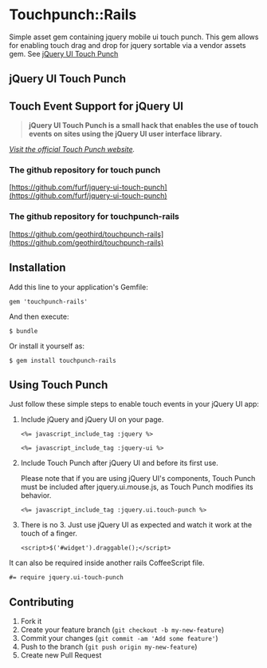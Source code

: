 # Touchpunch::Rails

Simple asset gem containing jquery mobile ui touch punch. This gem allows for enabling touch drag and drop for jquery sortable via a vendor assets gem. See [jQuery UI Touch Punch]()

## jQuery UI Touch Punch
## Touch Event Support for jQuery UI

> **jQuery UI Touch Punch is a small hack that enables the use of touch events on sites using the jQuery UI user interface library.**

_[Visit the official Touch Punch website](http://touchpunch.furf.com)._

### The github repository for touch punch
[https://github.com/furf/jquery-ui-touch-punch](https://github.com/furf/jquery-ui-touch-punch)

### The github repository for touchpunch-rails
[https://github.com/geothird/touchpunch-rails](https://github.com/geothird/touchpunch-rails)

## Installation

Add this line to your application's Gemfile:

    gem 'touchpunch-rails'

And then execute:

    $ bundle

Or install it yourself as:

    $ gem install touchpunch-rails

## Using Touch Punch

Just follow these simple steps to enable touch events in your jQuery UI app:

1. Include jQuery and jQuery UI on your page.

	`<%= javascript_include_tag :jquery %>`	
	
	 `<%= javascript_include_tag :jquery-ui %>`

2. Include Touch Punch after jQuery UI and before its first use.

    Please note that if you are using jQuery UI's components, Touch Punch must be included after jquery.ui.mouse.js, as Touch Punch modifies its behavior.

   `<%= javascript_include_tag :jquery.ui.touch-punch %>`
   
3. There is no 3. Just use jQuery UI as expected and watch it work at the touch of a finger.

    `<script>$('#widget').draggable();</script>`
    
It can also be required inside another rails CoffeeScript file.

	#= require jquery.ui-touch-punch

## Contributing

1. Fork it
2. Create your feature branch (`git checkout -b my-new-feature`)
3. Commit your changes (`git commit -am 'Add some feature'`)
4. Push to the branch (`git push origin my-new-feature`)
5. Create new Pull Request

